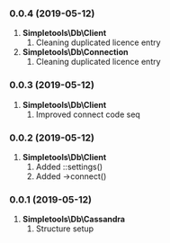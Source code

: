 ### 0.0.4 (2019-05-12)
1. **Simpletools\Db\Client**
    1. Cleaning duplicated licence entry
2. **Simpletools\Db\Connection**
    1. Cleaning duplicated licence entry

### 0.0.3 (2019-05-12)
1. **Simpletools\Db\Client**
     1. Improved connect code seq
     
### 0.0.2 (2019-05-12)
1. **Simpletools\Db\Client**
     1. Added ::settings()
     2. Added ->connect()

### 0.0.1 (2019-05-12)
1. **Simpletools\Db\Cassandra**
     1. Structure setup
